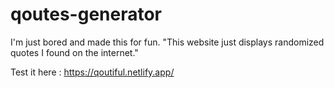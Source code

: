 ﻿# qoutes-generator
 
I'm just bored and made this for fun.
"This website just displays randomized quotes I found on the internet." 

Test it here : https://qoutiful.netlify.app/
